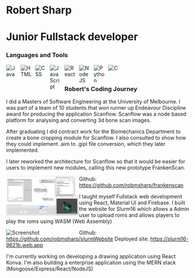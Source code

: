 # Robert Sharp
# Junior Fullstack developer

### Languages and Tools

<img align="left" alt="Java" width="30px" style="padding-right:10px;" src="https://cdn.jsdelivr.net/gh/devicons/devicon/icons/java/java-original.svg"/>
<img align="left" alt="HTML" width="30px" style="padding-right:10px;" src="https://cdn.jsdelivr.net/gh/devicons/devicon/icons/html5/html5-plain.svg" />
<img align="left" alt="CSS" width="30px" style="padding-right:10px;" src="https://cdn.jsdelivr.net/gh/devicons/devicon/icons/css3/css3-plain.svg" />
<img align="left" alt="JavaScript" width="30px" style="padding-right:10px;" src="https://cdn.jsdelivr.net/gh/devicons/devicon/icons/javascript/javascript-plain.svg" />
<img align="left" alt="React" width="30px" style="padding-right:10px;" src="https://cdn.jsdelivr.net/gh/devicons/devicon/icons/react/react-original.svg" />
<img align="left" alt="NodeJS" width="30px" style="padding-right:10px;" src="https://cdn.jsdelivr.net/gh/devicons/devicon/icons/nodejs/nodejs-original.svg" />
<img align="left" alt="Python" width="30px" style="padding-right:10px;" src="https://cdn.jsdelivr.net/gh/devicons/devicon/icons/python/python-plain.svg" />
<img align="left" alt="C" width="30px" style="padding-right:10px;" src="https://cdn.jsdelivr.net/gh/devicons/devicon/icons/cplusplus/cplusplus-line.svg" />
<br />

#

 <summary><h3>Robert's Coding Journey</h3></summary>
   I did a Masters of Software Engineering at the University of Melbourne. I was part of a team of 10 students that won runner up Endeavour Discipline award for producing the application Scanflow. Scanflow was a node based platform for analysing and converting 3d bone scan images.

   After graduating I did contract work for the Biomechanics Department to create a bone cropping module for Scanflow. I also consulted to show how they could implement .aim to .gipl file conversion, which they later implemented.

   I later reworked the architecture for Scanflow so that it would be easier for users to implement new modules, calling this new prototype FrankenScan.

   <img align="left" alt="Screenshot" width="200px" src="https://github.com/robmsharp/frankenscan/raw/master/readmeImages/frankenScanScreenshot.png" />

   Github:  https://github.com/robmsharp/frankenscan

   I taught myself Fullstack web development using React, Material UI and Firebase. I built the website for Slurm16 which allows a Admin user to upload roms and allows players to play the roms using WASM (Web Assembly)

  <img align="left" alt="Screenshot" width="200px" src="https://user-images.githubusercontent.com/39394881/219536186-18a01ead-22a1-479d-8ee2-8e9a64b2db62.png" />

  Github: https://github.com/robmsharp/slurmWebsite
  Deployed site: https://slurm16-9621b.web.app

   I'm currently working on developing a drawing application using React Konva. I'm also building a enterprise application using the MERN stack (Mongoose/Express/React/NodeJS)
